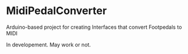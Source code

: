 # MidiPedalConverter
Arduino-based project for creating Interfaces that convert Footpedals to MIDI

In developement. May work or not.
